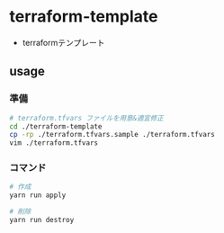 
# terraform-template

- terraformテンプレート

## usage

### 準備

```bash
# terraform.tfvars ファイルを用意&適宜修正
cd ./terraform-template
cp -rp ./terraform.tfvars.sample ./terraform.tfvars
vim ./terraform.tfvars
```

### コマンド

```bash
# 作成
yarn run apply

# 削除
yarn run destroy
```

